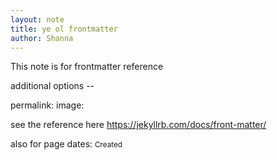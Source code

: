```yaml
---
layout: note
title: ye ol frontmatter
author: Shanna
---
```


This note is for frontmatter reference

additional options --

permalink: 
image: 

see the reference here 
https://jekyllrb.com/docs/front-matter/

also for page dates:
<small>Created </small>
